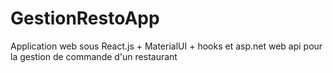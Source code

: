 # GestionRestoApp

Application web sous React.js + MaterialUI + hooks et asp.net web api pour la gestion de commande d'un restaurant 
